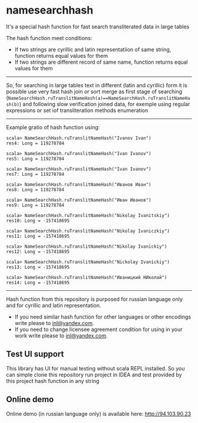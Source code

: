 # namesearchhash

It's a special hash function for fast search transliterated data in large tables


The hash function meet conditions:
* If two strings are cyrillic and latin representatiion of same string, function returns equal values for them
* If two strings are different record of same name, function returns equal values for them

----
So, for searching in large tables text in different (latin and cyrillic) form it is possible
use very fast hash join or sort merge as first stage of searching (```NameSearchHash.ruTranslitNameHash(a)==NameSearchHash.ruTranslitNameHash(b)```) and following
slow verification joined data, for exemple using regular expressions 
or set iof transliteration methods enumeration       

--------------
Example gratio of hash function using:

```
scala> NameSearchHash.ruTranslitNameHash("Ivanov Ivan")
res4: Long = 119278784

scala> NameSearchHash.ruTranslitNameHash("Ivan Ivanov")
res5: Long = 119278784

scala> NameSearchHash.ruTranslitNameHash("Ivan Ivanov")
res7: Long = 119278784

scala> NameSearchHash.ruTranslitNameHash("Иванов Иван")
res8: Long = 119278784

scala> NameSearchHash.ruTranslitNameHash("Иван Иванов")
res9: Long = 119278784

scala> NameSearchHash.ruTranslitNameHash("Nikolay Ivanitskiy")
res10: Long = -157418695

scala> NameSearchHash.ruTranslitNameHash("Nikolay Ivaniczkiy")
res11: Long = -157418695

scala> NameSearchHash.ruTranslitNameHash("Nikolay Ivanickiy")
res12: Long = -157418695

scala> NameSearchHash.ruTranslitNameHash("Nickolay Ivanickiy")
res13: Long = -157418695

scala> NameSearchHash.ruTranslitNameHash("Иваницкий НИколай")
res14: Long = -157418695
```

------------------

Hash function from this repository is purposed for russian language only and for cyrillic and latin representation. 
* If you need similar hash function for other languages or other encodings write please to inl@yandex.com.
* If you need to change licensee agreement condition for using in your work write please to inl@yandex.com.

## Test UI support
This library has UI for manual testing without scala REPL installed. So you can simple clone this repository run project
in IDEA and test provided by this project hash function in any string

## Online demo
Online demo (in russian language only) is available here: http://94.103.90.23
